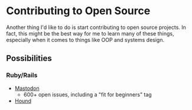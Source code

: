 # Contributing to Open Source
Another thing I'd like to do is start contributing to open source projects. In
fact, this might be the best way for me to learn many of these things, especially
when it comes to things like OOP and systems design.

## Possibilities
### Ruby/Rails
* [Mastodon](https://github.com/tootsuite/mastodon)
    - 600+ open issues, including a "fit for beginners" tag
* [Hound](https://github.com/houndci/hound)
